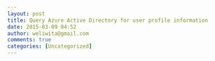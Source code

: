 ```yaml
---
layout: post
title: Query Azure Active Directory for user profile information
date: 2015-03-09 04:52
author: weliwita@gmail.com
comments: true
categories: [Uncategorized]
---
```


